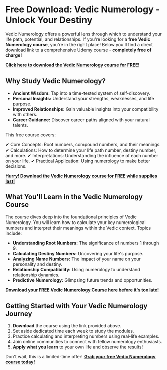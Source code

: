 # Free Download: Vedic Numerology - Unlock Your Destiny

Vedic Numerology offers a powerful lens through which to understand your life path, potential, and relationships. If you're looking for a **free Vedic Numerology course**, you're in the right place! Below you'll find a direct download link to a comprehensive Udemy course - **completely free of charge!**

[**Click here to download the Vedic Numerology course for FREE!**](https://udemywork.com/vedic-numerology)

## Why Study Vedic Numerology?

*   **Ancient Wisdom:** Tap into a time-tested system of self-discovery.
*   **Personal Insights:** Understand your strengths, weaknesses, and life purpose.
*   **Improved Relationships:** Gain valuable insights into your compatibility with others.
*   **Career Guidance:** Discover career paths aligned with your natural talents.

This free course covers:

✔ Core Concepts: Root numbers, compound numbers, and their meanings.
✔ Calculations: How to determine your life path number, destiny number, and more.
✔ Interpretations: Understanding the influence of each number on your life.
✔ Practical Application: Using numerology to make better decisions.

[**Hurry! Download the Vedic Numerology course for FREE while supplies last!**](https://udemywork.com/vedic-numerology)

## What You'll Learn in the Vedic Numerology Course

The course dives deep into the foundational principles of Vedic Numerology. You will learn how to calculate your key numerological numbers and interpret their meanings within the Vedic context. Topics include:

*   **Understanding Root Numbers:** The significance of numbers 1 through 9.
*   **Calculating Destiny Numbers:** Uncovering your life's purpose.
*   **Analyzing Name Numbers:** The impact of your name on your personality and destiny.
*   **Relationship Compatibility:** Using numerology to understand relationship dynamics.
*   **Predictive Numerology:** Glimpsing future trends and opportunities.

[**Download your FREE Vedic Numerology Course here before it's too late!**](https://udemywork.com/vedic-numerology)

## Getting Started with Your Vedic Numerology Journey

1.  **Download** the course using the link provided above.
2.  Set aside dedicated time each week to study the modules.
3.  Practice calculating and interpreting numbers using real-life examples.
4.  Join online communities to connect with fellow numerology enthusiasts.
5. **Apply what you learn** to your own life and observe the results!

Don't wait, this is a limited-time offer! **[Grab your free Vedic Numerology course today!](https://udemywork.com/vedic-numerology)**
